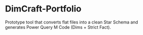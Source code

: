 # DimCraft-Portfolio
Prototype tool that converts flat files into a clean Star Schema and generates Power Query M Code (Dims + Strict Fact).
